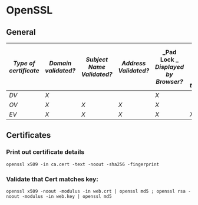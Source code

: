 # OpenSSL 

## General

 **_Type of<br>certificate_** | **_Domain<br>validated?_** | **_Subject Name<br>Validated?_** | **_Address<br>Validated?_** | **_Pad Lock _**_<br>**Displayed by**<br>**Browser?**_ | **_Green address<br>bar or other<br>special treatment?_** | **_Relative price_** |
| ---------------------------- | -------------------------- | -------------------------------- | --------------------------- | ----------------------------------------------------- | --------------------------------------------------------- | -------------------- |
| _DV_                         | _X_                        |                                  |                             | _X_                                                   |                                                           | _$_                  |
| _OV_                         | _X_                        | _X_                              | _X_                         | _X_                                                   |                                                           | _$$_                 |
| _EV_                         | _X_                        | _X_                              | _X_                         | _X_                                                   | _X_                                                       | _$$$_                |


## Certificates
### Print out certificate details
```
openssl x509 -in ca.cert -text -noout -sha256 -fingerprint
```

### Validate that Cert matches key:
```
openssl x509 -noout -modulus -in web.crt | openssl md5 ; openssl rsa -noout -modulus -in web.key | openssl md5
```